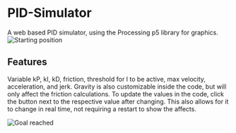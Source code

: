 # PID-Simulator
A web based PID simulator, using the Processing p5 library for graphics.
![Starting position](https://i.imgur.com/AdHVSwY.png)

## Features
Variable kP, kI, kD, friction, threshold for I to be active, max velocity, acceleration, and jerk. Gravity is also customizable inside the code, but will only affect the friction calculations. To update the values in the code, click the button next to the respective value after changing. This also allows for it to change in real time, not requiring a restart to show the affects.

![Goal reached](https://i.imgur.com/Mi4DCb4.png)
